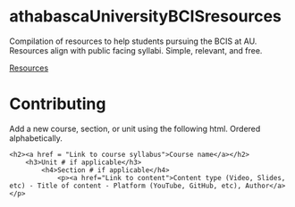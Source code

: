 # athabascaUniversityBCISresources
Compilation of resources to help students pursuing the BCIS at AU. Resources align with public facing syllabi. Simple, relevant, and free.

<a href="https://jtgis.github.io/athabascaUniversityBCISresources/resources/">Resources</a>

# Contributing
Add a new course, section, or unit using the following html. Ordered alphabetically.

```
<h2><a href = "Link to course syllabus">Course name</a></h2>
	<h3>Unit # if applicable</h3>
		<h4>Section # if applicable</h4>
			<p><a href="Link to content">Content type (Video, Slides, etc) - Title of content - Platform (YouTube, GitHub, etc), Author</a></p>
```
